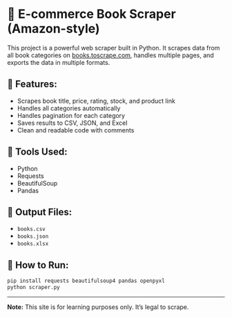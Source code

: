 # 🛒 E-commerce Book Scraper (Amazon-style)

This project is a powerful web scraper built in Python. It scrapes data from all book categories on [books.toscrape.com](https://books.toscrape.com), handles multiple pages, and exports the data in multiple formats.

## 📌 Features:
- Scrapes book title, price, rating, stock, and product link
- Handles all categories automatically
- Handles pagination for each category
- Saves results to CSV, JSON, and Excel
- Clean and readable code with comments

## 🔧 Tools Used:
- Python
- Requests
- BeautifulSoup
- Pandas

## 💾 Output Files:
- `books.csv`
- `books.json`
- `books.xlsx`

## 🚀 How to Run:
```bash
pip install requests beautifulsoup4 pandas openpyxl
python scraper.py
```

---

**Note:** This site is for learning purposes only. It’s legal to scrape.
